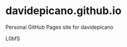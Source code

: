 # davidepicano.github.io
Personal GitHub Pages site for davidepicano



































L0bfS

